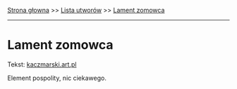 [Strona głowna](../index.md) >> [Lista utworów](../list.md) >> [Lament zomowca](245.md)

---

# Lament zomowca

Tekst: [kaczmarski.art.pl](https://www.kaczmarski.art.pl/tworczosc/wiersze/lament-zomowca/)

Element pospolity, nic ciekawego.